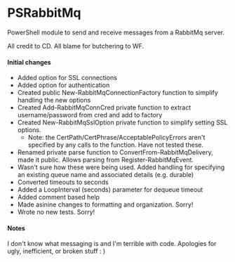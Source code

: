 PSRabbitMq
=============

PowerShell module to send and receive messages from a RabbitMq server.

All credit to CD. All blame for butchering to WF.

#### Initial changes

* Added option for SSL connections
* Added option for authentication
* Created public New-RabbitMqConnectionFactory function to simplify handling the new options
* Created Add-RabbitMqConnCred private function to extract username/password from cred and add to factory
* Created New-RabbitMqSslOption private function to simplify setting SSL options.
  * Note: the CertPath/CertPhrase/AcceptablePolicyErrors aren't specified by any calls to the function. Have not tested these.
* Renamed private parse function to ConvertFrom-RabbitMqDelivery, made it public. Allows parsing from Register-RabbitMqEvent.
* Wasn't sure how these were being used. Added handling for specifying an existing queue name and associated details (e.g. durable)
* Converted timeouts to seconds
* Added a LoopInterval (seconds) parameter for dequeue timeout
* Added comment based help
* Made asinine changes to formatting and organization. Sorry!
* Wrote no new tests. Sorry!

#### Notes

I don't know what messaging is and I'm terrible with code. Apologies for ugly, inefficient, or broken stuff : )